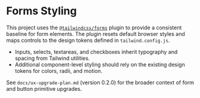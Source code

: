 # Forms Styling

This project uses the [`@tailwindcss/forms`](https://github.com/tailwindlabs/tailwindcss-forms) plugin to provide a consistent baseline for form elements. The plugin resets default browser styles and maps controls to the design tokens defined in `tailwind.config.js`.

- Inputs, selects, textareas, and checkboxes inherit typography and spacing from Tailwind utilities.
- Additional component-level styling should rely on the existing design tokens for colors, radii, and motion.

See `docs/ux-upgrade-plan.md` (version 0.2.0) for the broader context of form and button primitive upgrades.
